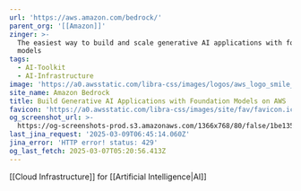 ```yaml
---
url: 'https://aws.amazon.com/bedrock/'
parent_org: '[[Amazon]]'
zinger: >-
  The easiest way to build and scale generative AI applications with foundation
  models
tags:
  - AI-Toolkit
  - AI-Infrastructure
image: 'https://a0.awsstatic.com/libra-css/images/logos/aws_logo_smile_1200x630.png'
site_name: Amazon Bedrock
title: Build Generative AI Applications with Foundation Models on AWS
favicon: 'https://a0.awsstatic.com/libra-css/images/site/fav/favicon.ico'
og_screenshot_url: >-
  https://og-screenshots-prod.s3.amazonaws.com/1366x768/80/false/1be135e96b98cec1a8f05fc1a93211f36238018444b9fe99ceb19c24f4d10ae1.jpeg
last_jina_request: '2025-03-09T06:45:14.060Z'
jina_error: 'HTTP error! status: 429'
og_last_fetch: 2025-03-07T05:20:56.413Z
---
```

[[Cloud Infrastructure]] for [[Artificial Intelligence|AI]]
